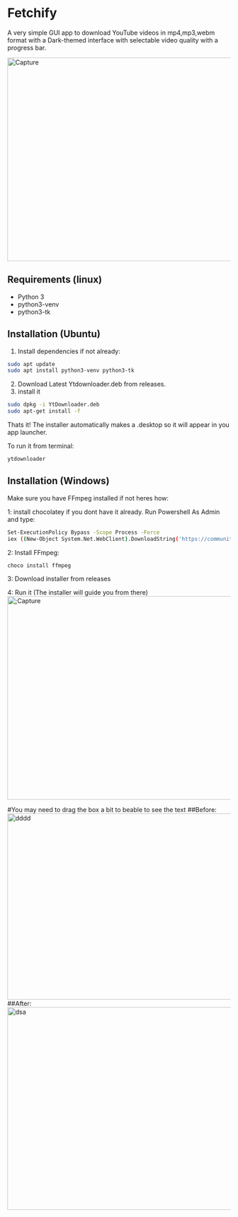 # Fetchify

A very simple GUI app to download YouTube videos in mp4,mp3,webm format with a
Dark-themed interface with selectable video quality with a progress bar.

<img width="521" height="460" alt="Capture" src="https://github.com/user-attachments/assets/75de0a9e-9c85-4833-a8fc-1442c94b5c70" />

## Requirements (linux)
- Python 3
- python3-venv
- python3-tk

## Installation (Ubuntu)
1. Install dependencies if not already:
```bash
sudo apt update
sudo apt install python3-venv python3-tk
```
2. Download Latest Ytdownloader.deb from releases.
3. install it
```bash
sudo dpkg -i YtDownloader.deb
sudo apt-get install -f
```
Thats it!
The installer automatically makes a .desktop so it will appear in you app launcher.

To run it from terminal:
```bash
ytdownloader
```
   
## Installation (Windows)
Make sure you have FFmpeg installed if not heres how:

1: install chocolatey if you dont have it already. 
Run Powershell As Admin and type:
```bash
Set-ExecutionPolicy Bypass -Scope Process -Force
iex ((New-Object System.Net.WebClient).DownloadString('https://community.chocolatey.org/install.ps1'))
```
2: Install FFmpeg:
```bash
choco install ffmpeg
```
3: Download installer from releases

4: Run it (The installer will guide you from there)
<img width="592" height="460" alt=";Capture" src="https://github.com/user-attachments/assets/a69ee01a-79df-4e6f-bb2b-ca6fb1b44175" />




#You may need to drag the box a bit to beable to see the text
##Before:
<img width="518" height="421" alt="dddd" src="https://github.com/user-attachments/assets/20be7de6-70a0-483b-bfec-c0790052d7ff" />
##After:
<img width="522" height="458" alt="dsa" src="https://github.com/user-attachments/assets/2f130325-72ec-4173-8084-c999ddf17b01" />
